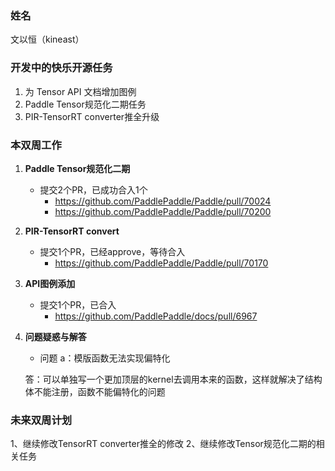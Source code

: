 ### 姓名

文以恒（kineast）

### 开发中的快乐开源任务

1. 为 Tensor API 文档增加图例 
2. Paddle Tensor规范化二期任务
3. PIR-TensorRT converter推全升级

### 本双周工作

1. **Paddle Tensor规范化二期**
   - 提交2个PR，已成功合入1个
     - https://github.com/PaddlePaddle/Paddle/pull/70024
     - https://github.com/PaddlePaddle/Paddle/pull/70200
2. **PIR-TensorRT convert**
   - 提交1个PR，已经approve，等待合入
     - https://github.com/PaddlePaddle/Paddle/pull/70170
3. **API图例添加**
   - 提交1个PR，已合入
     - https://github.com/PaddlePaddle/docs/pull/6967
4. **问题疑惑与解答**

   - 问题 a：模版函数无法实现偏特化

   ​       答：可以单独写一个更加顶层的kernel去调用本来的函数，这样就解决了结构体不能注册，函数不能偏特化的问题


### 未来双周计划

1、继续修改TensorRT converter推全的修改
2、继续修改Tensor规范化二期的相关任务

